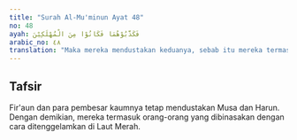 ```yaml
---
title: "Surah Al-Mu'minun Ayat 48"
no: 48
ayah: فَكَذَّبُوْهُمَا فَكَانُوْا مِنَ الْمُهْلَكِيْنَ 
arabic_no: ٤٨
translation: "Maka mereka mendustakan keduanya, sebab itu mereka termasuk orang yang dibinasakan."
---
```


## Tafsir

Fir'aun dan para pembesar kaumnya tetap mendustakan Musa dan Harun. Dengan demikian, mereka termasuk orang-orang yang dibinasakan dengan cara ditenggelamkan di Laut Merah.